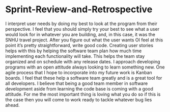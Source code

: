# Sprint-Review-and-Retrospective
I interpret user needs by doing my best to look at the program from their perspective. I feel that you should simply try your best to see what a user would look for in whatever you are building, and, in this case, it was the SNHU travel project. After you figure out what the user wants OI feel at this point it’s pretty straightforward, write good code. Creating user stories helps with this by helping the software team plan how much time implementing each functionality will take. This helps the team stay organized and on schedule with any release dates. I approach developing programs with an open attitude always looking to learn something new. One agile process that I hope to incorporate into my future work is Kanban boards. I feel that these help a software team greatly and is a great tool for all developers. I believe that being a good team member in software development aside from learning the code base is coming with a good attitude. For me the most important thing is loving what you do so if this is the case then you will come to work ready to tackle whatever bug lies ahead. 
